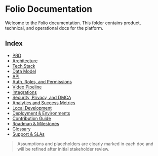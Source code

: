 # Folio Documentation

Welcome to the Folio documentation. This folder contains product, technical, and operational docs for the platform.

## Index
- [PRD](./PRD.md)
- [Architecture](./Architecture.md)
- [Tech Stack](./Tech-Stack.md)
- [Data Model](./Data-Model.md)
- [API](./API.md)
- [Auth, Roles, and Permissions](./Auth.md)
- [Video Pipeline](./Video-Pipeline.md)
- [Integrations](./Integrations.md)
- [Security, Privacy, and DMCA](./Security-Compliance.md)
- [Analytics and Success Metrics](./Analytics-Metrics.md)
- [Local Development](./Local-Development.md)
- [Deployment & Environments](./Deployment.md)
- [Contribution Guide](./Contribution.md)
- [Roadmap & Milestones](./Roadmap.md)
- [Glossary](./Glossary.md)
- [Support & SLAs](./Support.md)

> Assumptions and placeholders are clearly marked in each doc and will be refined after initial stakeholder review.
